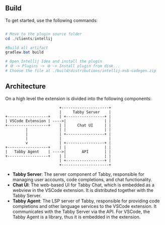 ## Build

To get started, use the following commands:

```powershell

# Move to the plugin source folder
cd ./clients/intellij

#Build all artifact
gradlew.bat build

# Open Intellij Idea and install the plugin
# ⚙️ -> Plugins -> ⚙️ -> Install plugin from disk...
# Choose the file at ./build/distributions/intellij-msb-codegen.zip
```

## Architecture

On a high level the extension is divided into the following components:

                            +---------------------+
                            |     Tabby Server    |
    +------------------+    | +-----------------+ |
    | VSCode Extension | ---->|                 | |
    +------------------+    | |     Chat UI     | |
             |              | |                 | |
             |              | +-----------------+ |
             |              |                     |
             v              | +-----------------+ |
    +------------------+    | |                 | |
    |   Tabby Agent    | ---->|       API       | |
    +------------------+    | |                 | |
                            | +-----------------+ |
                            +---------------------+

- **Tabby Server**: The server component of Tabby, responsible for managing user accounts, code completions, and chat functionality.
- **Chat UI**: The web-based UI for Tabby Chat, which is embedded as a webview in the VSCode extension. It is distributed together with the Tabby Server.
- **Tabby Agent**: The LSP server of Tabby, responsible for providing code completions and other language services to the VSCode extension. It communicates with the Tabby Server via the API. For VSCode, the Tabby Agent is a library, thus it is embedded in the extension.
